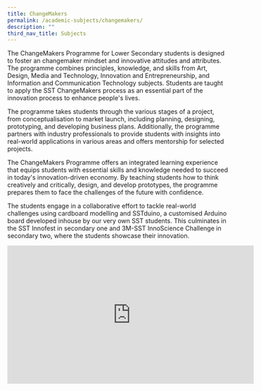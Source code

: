 ```yaml
---
title: ChangeMakers
permalink: /academic-subjects/changemakers/
description: ""
third_nav_title: Subjects
---
```

The ChangeMakers Programme for Lower Secondary students is designed to foster an changemaker mindset and innovative attitudes and attributes. The programme combines principles, knowledge, and skills from Art, Design, Media and Technology, Innovation and Entrepreneurship, and Information and Communication Technology subjects. Students are taught to apply the SST ChangeMakers process as an essential part of the innovation process to enhance people's lives.

The programme takes students through the various stages of a project, from conceptualisation to market launch, including planning, designing, prototyping, and developing business plans. Additionally, the programme partners with industry professionals to provide students with insights into real-world applications in various areas and offers mentorship for selected projects.

The ChangeMakers Programme offers an integrated learning experience that equips students with essential skills and knowledge needed to succeed in today's innovation-driven economy. By teaching students how to think creatively and critically, design, and develop prototypes, the programme prepares them to face the challenges of the future with confidence. 

The students engage in a collaborative effort to tackle real-world challenges using cardboard modelling and SSTduino, a customised Arduino board developed inhouse by our very own SST students. This culminates in the SST Innofest in secondary one and 3M-SST InnoScience Challenge in secondary two, where the students showcase their innovation.

<iframe width="560" height="315" src="https://www.youtube.com/embed/UD6j_JCcyu4" title="YouTube video player" frameborder="0" allow="accelerometer; autoplay; clipboard-write; encrypted-media; gyroscope; picture-in-picture; web-share" allowfullscreen></iframe>